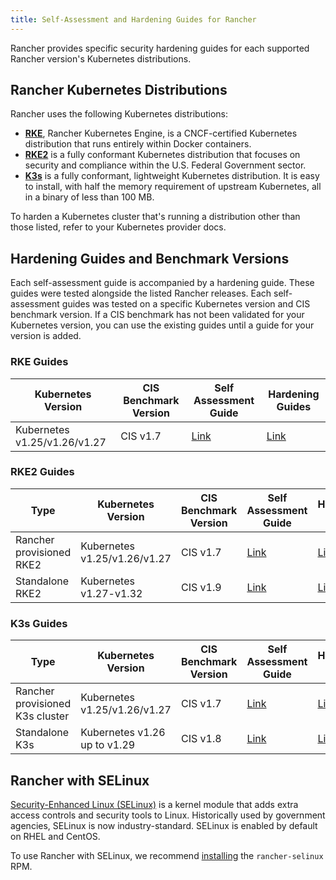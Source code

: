 ```yaml
---
title: Self-Assessment and Hardening Guides for Rancher
---
```


<head>
  <link rel="canonical" href="https://ranchermanager.docs.rancher.com/reference-guides/rancher-security/hardening-guides"/>
</head>

Rancher provides specific security hardening guides for each supported Rancher version's Kubernetes distributions.

## Rancher Kubernetes Distributions

Rancher uses the following Kubernetes distributions:

- [**RKE**](https://rancher.com/docs/rke/latest/en/), Rancher Kubernetes Engine, is a CNCF-certified Kubernetes distribution that runs entirely within Docker containers.
- [**RKE2**](https://docs.rke2.io/) is a fully conformant Kubernetes distribution that focuses on security and compliance within the U.S. Federal Government sector.
- [**K3s**](https://docs.k3s.io/) is a fully conformant, lightweight Kubernetes distribution. It is easy to install, with half the memory requirement of upstream Kubernetes, all in a binary of less than 100 MB.

To harden a Kubernetes cluster that's running a distribution other than those listed, refer to your Kubernetes provider docs.

## Hardening Guides and Benchmark Versions

Each self-assessment guide is accompanied by a hardening guide. These guides were tested alongside the listed Rancher releases. Each self-assessment guides was tested on a specific Kubernetes version and CIS benchmark version. If a CIS benchmark has not been validated for your Kubernetes version, you can use the existing guides until a guide for your version is added.

### RKE Guides

| Kubernetes Version | CIS Benchmark Version | Self Assessment Guide | Hardening Guides |
|--------------------|-----------------------|-----------------------|------------------|
| Kubernetes v1.25/v1.26/v1.27 | CIS v1.7 | [Link](rke1-hardening-guide/rke1-self-assessment-guide-with-cis-v1.7-k8s-v1.25-v1.26-v1.27.md) | [Link](rke1-hardening-guide/rke1-hardening-guide.md) |

### RKE2 Guides

| Type | Kubernetes Version | CIS Benchmark Version | Self Assessment Guide | Hardening Guides |
|------|--------------------|-----------------------|-----------------------|------------------|
| Rancher provisioned RKE2 | Kubernetes v1.25/v1.26/v1.27 | CIS v1.7 | [Link](rke2-hardening-guide/rke2-self-assessment-guide-with-cis-v1.7-k8s-v1.25-v1.26-v1.27.md) | [Link](rke2-hardening-guide/rke2-hardening-guide.md) |
| Standalone RKE2 | Kubernetes v1.27-v1.32 | CIS v1.9 | [Link](https://docs.rke2.io/security/cis_self_assessment19) | [Link](https://docs.rke2.io/security/hardening_guide) |

### K3s Guides

| Type | Kubernetes Version | CIS Benchmark Version | Self Assessment Guide | Hardening Guides |
|------|--------------------|-----------------------|-----------------------|------------------|
| Rancher provisioned K3s cluster | Kubernetes v1.25/v1.26/v1.27 | CIS v1.7 | [Link](k3s-hardening-guide/k3s-self-assessment-guide-with-cis-v1.7-k8s-v1.25-v1.26-v1.27.md) | [Link](k3s-hardening-guide/k3s-hardening-guide.md) |
| Standalone K3s | Kubernetes v1.26 up to v1.29 | CIS v1.8 | [Link](https://docs.k3s.io/security/self-assessment-1.8) | [Link](https://docs.k3s.io/security/hardening-guide) |

## Rancher with SELinux

[Security-Enhanced Linux (SELinux)](https://en.wikipedia.org/wiki/Security-Enhanced_Linux) is a kernel module that adds extra access controls and security tools to Linux. Historically used by government agencies, SELinux is now industry-standard. SELinux is enabled by default on RHEL and CentOS.

To use Rancher with SELinux, we recommend [installing](../selinux-rpm/about-rancher-selinux.md) the `rancher-selinux` RPM.

